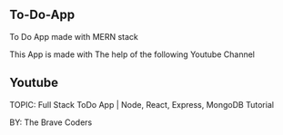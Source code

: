 ## To-Do-App
 To Do App made with MERN stack

 This App is made with The help of the following Youtube Channel

## Youtube
TOPIC: Full Stack ToDo App | Node, React, Express, MongoDB Tutorial

BY: The Brave Coders


